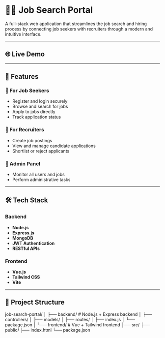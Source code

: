 # 🧑‍💼 Job Search Portal

A full-stack web application that streamlines the job search and hiring process by connecting job seekers with recruiters through a modern and intuitive interface.

---

## 🌐 Live Demo

> 

---

## 🚀 Features

### 🧍 For Job Seekers
- Register and login securely
- Browse and search for jobs
- Apply to jobs directly
- Track application status

### 🏢 For Recruiters
- Create job postings
- View and manage candidate applications
- Shortlist or reject applicants

### 🔐 Admin Panel
- Monitor all users and jobs
- Perform administrative tasks

---

## 🛠️ Tech Stack

### Backend
- **Node.js**
- **Express.js**
- **MongoDB**
- **JWT Authentication**
- **RESTful APIs**

### Frontend
- **Vue.js**
- **Tailwind CSS**
- **Vite**

---

## 📁 Project Structure
job-search-portal/
│
├── backend/       # Node.js + Express backend
│   ├── controllers/
│   ├── models/
│   ├── routes/
│   ├── index.js
│   └── package.json
│
└── frontend/      # Vue + Tailwind frontend
    ├── src/
    ├── public/
    ├── index.html
    └── package.json


